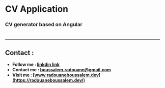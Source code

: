 #
# CV Application

### CV generator based on Angular

#
---

## Contact :

- **Follow me : [linkdin link](https://www.linkedin.com/in/radouane-boussalem-663567205/)**
- **Contact me : [boussalem.radouane@gmail.com](mailto:boussalem.radouane@gmail.com)**
- **Visit me : [www.radouaneboussalem.dev](https://radouaneboussalem.dev/)**
#